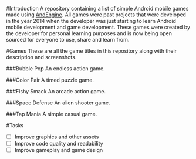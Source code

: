 #Introduction
A repository containing a list of simple Android mobile games made using [AndEngine](https://github.com/nicolasgramlich/AndEngine). All games were past projects that were developed in the year 2014 when the developer was just starting to learn Android mobile development and game development. These games were created by the developer for personal learning purposes and is now being open sourced for everyone to use, share and learn from.

#Games
These are all the game titles in this repository along with their description and screenshots.

###Bubble Pop
An endless action game.

###Color Pair
A timed puzzle game.

###Fishy Smack
An arcade action game.

###Space Defense
An alien shooter game.

###Tap Mania
A simple casual game.

#Tasks
* [ ] Improve graphics and other assets
* [ ] Improve code quality and readability
* [ ] Improve gameplay and game design
